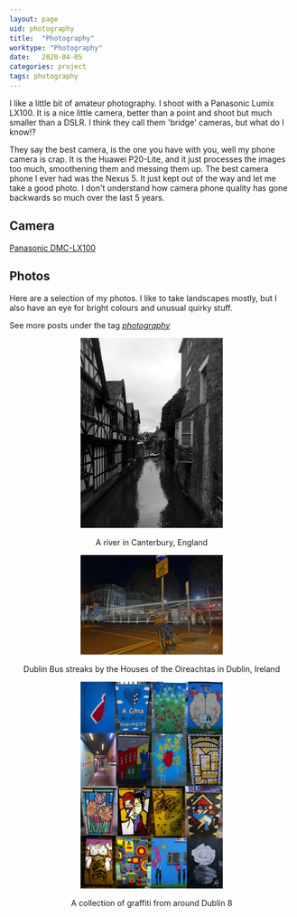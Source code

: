 ```yaml
---
layout: page
uid: photography
title:  "Photography"
worktype: "Photography"
date:   2020-04-05
categories: project
tags: photography
---
```


I like a little bit of amateur photography.
I shoot with a Panasonic Lumix LX100. It is a nice little camera, better than a point and shoot but much smaller than a DSLR. I think they call them 'bridge' cameras, but what do I know!?

They say the best camera, is the one you have with you, well my phone camera is crap. It is the Huawei P20-Lite, and it just processes the images too much, smoothening them and messing them up. The best camera phone I ever had was the Nexus 5. It just kept out of the way and let me take a good photo. I don't understand how camera phone quality has gone backwards so much over the last 5 years.

## Camera
[Panasonic DMC-LX100](https://www.panasonic.com/uk/consumer/cameras-camcorders/lumix-digital-cameras/premium-compact-cameras/dmc-lx100.html)

## Photos

Here are a selection of my photos. I like to take landscapes mostly, but I also have an eye for bright colours and unusual quirky stuff.

See more posts under the tag <a href='/tag/photography/'>_photography_</a>

<div class="showcase" align="center">
  <img style="width:50%" src="/images/portfolio/photography/canterbury-river-thumbnail.jpg" alt="A river in Canterbury, England">
    <p class="meta">A river in Canterbury, England</p>
  <img style="width:50%" src="/images/portfolio/photography/kildare-st-thumbnail.jpg" alt="Dublin Bus streaks by the Houses of the Oireachtas in Dublin, Ireland">
    <p class="meta">Dublin Bus streaks by the Houses of the Oireachtas in Dublin, Ireland</p>
  <img style="width:50%" src="/images/portfolio/photography/collage-thumbnail.jpg" alt="A collection of graffiti from around Dublin 8">
    <p class="meta">A collection of graffiti from around Dublin 8</p>
</div>

<!---
<p class="meta">
  Nothing to see here | Date: <strong>{{ page.date | date: "%b %Y" }}</strong> | Nothing at all
</p>
--->
